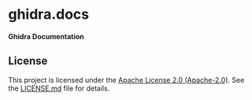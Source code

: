 # ghidra.docs

#### Ghidra Documentation


## License

This project is licensed under the [Apache License 2.0 (Apache-2.0)][ref-AP2]. See the [LICENSE.md](./LICENSE.md) file for details.

[ref-AP2]: https://tldrlegal.com/license/apache-license-2.0-(apache-2.0)
